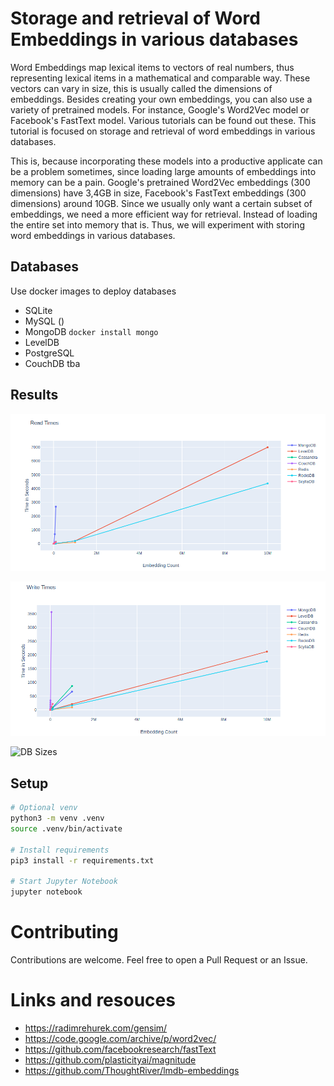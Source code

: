# Storage and retrieval of Word Embeddings in various databases

Word Embeddings map lexical items to vectors of real numbers, thus representing lexical items in a mathematical and comparable way. These vectors can vary in size, this is usually called the dimensions of embeddings. Besides creating your own embeddings, you can also use a variety of pretrained models. For instance, Google's Word2Vec model or Facebook's FastText model. Various tutorials can be found out these. This tutorial is focused on storage and retrieval of word embeddings in various databases.

This is, because incorporating these models into a productive applicate can be a problem sometimes, since loading large amounts of embeddings into memory can be a pain. Google's pretrained Word2Vec embeddings (300 dimensions) have 3,4GB in size, Facebook's FastText embeddings (300 dimensions) around 10GB. Since we usually only want a certain subset of embeddings, we need a more efficient way for retrieval. Instead of loading the entire set into memory that is. Thus, we will experiment with storing word embeddings in various databases.

## Databases

Use docker images to deploy databases

 - SQLite
 - MySQL ()
 - MongoDB  ```docker install mongo``` 
 - LevelDB
 - PostgreSQL
 - CouchDB tba

## Results

![Read Times](readtimes.png?raw=true "Read Times")

![Write Times](writetimes.png?raw=true "Write Times")

![DB Sizes](dbsizes.png?raw=true "DB Sizes")

## Setup

``` bash
# Optional venv
python3 -m venv .venv
source .venv/bin/activate

# Install requirements
pip3 install -r requirements.txt

# Start Jupyter Notebook
jupyter notebook
```

# Contributing

Contributions are welcome. Feel free to open a Pull Request or an Issue.

# Links and resouces

 - https://radimrehurek.com/gensim/
 - https://code.google.com/archive/p/word2vec/
 - https://github.com/facebookresearch/fastText
 - https://github.com/plasticityai/magnitude
 - https://github.com/ThoughtRiver/lmdb-embeddings
